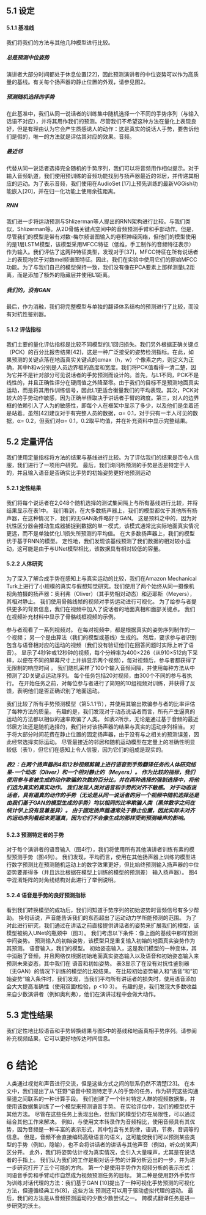 ## 5.1 设定  
#### 5.1.1 基准线
我们将我们的方法与其他几种模型进行比较。
##### 总是预测中位姿势
演讲者大部分时间都处于休息位置[22]，因此预测演讲者的中位姿势可以作为高质量的基线。有关每个扬声器的静止位置的外观，请参见图2。
##### 预测随机选择的手势
在此基准中，我们从同一说话者的训练集中随机选择一个不同的手势序列（与输入话语不对应），并将其用作我们的预测。尽管我们不希望这种方法在量化上表现良好，但是有理由认为它会产生质感诱人的动作：这是真实的说话人手势，要告诉他们是假的，唯一的方法就是评估其对应的效果。音频。
##### 最近邻
代替从同一说话者选择完全随机的手势序列，我们可以将音频用作相似提示。对于输入音频轨道，我们使用预训练的音频功能找到与扬声器最近的邻居，并传递其相应的运动。为了表示音频，我们使用在AudioSet [17]上预先训练的最新VGGish功能嵌入[20]，并在归一化功能上使用余弦距离。
##### RNN
我们进一步将运动预测与Shlizerman等人提出的RNN架构进行比较。与我们类似，Shlizerman等。从2D骨骼关键点空间中的音频预测手臂和手部动作。但是，尽管我们的模型是带有对数-梅尔频谱图输入的卷积神经网络，但他们的模型使用的是1层LSTM模型，该模型采用MFCC特征（低维，手工制作的音频特征表示）作为输入。我们评估了这两种特征类型，发现对于[37]，MFCC特征在所有说话者上的表现均优于对数mel频谱图特征。因此，我们在实验中使用它们的原始MFCC功能。为了与我们自己的模型保持一致，我们没有像在PCA要素上那样测量L2距离，而是添加了额外的隐藏层并使用L1距离。
##### 我们的，没有GAN
最后，作为消融，我们将完整模型与单独的翻译体系结构的预测进行了比较，而没有对抗性鉴别器。
#### 5.1.2 评估指标
我们主要的量化评估指标是比较不同模型的L1回归损失。我们另外根据正确关键点（PCK）的百分比报告结果[42]，这是一种广泛接受的姿势检测指标。在此，如果预测的关键点落在地面真实关键点的αmax（h，w）个像素之内，则定义为正确，其中h和w分别是人员边界框的高度和宽度。我们将PCK值看得一清二楚，因为它并不是针对部分可见说话者的手势预测而设计的。首先，与L1不同，PCK不是线性的，并且正确性评分在硬阈值之外降至零。由于我们的目标不是预测地面真实运动，而是将其用作训练信号，因此L1更适合衡量我们的平均表现。其次，PCK对较大的手势动作敏感，因为正确半径取决于讲话者手臂的跨度。第三，对人的边界框的依赖引入了人为的敏感性，即每个人在框架中显示了多少，以及他们是坐着还是站着。虽然[42]建议对于有完整人员的数据，α= 0.1，对于只有一半人可见的数据，α= 0.2，但我们对α= 0.1，0.2取平均值，并在补充资料中显示完整结果。



## 5.2 定量评估

我们使用定量指标将方法的结果与基线进行比较。为了评估我们的结果是否令人信​​服，我们进行了一项用户研究。
最后，我们询问所预测的手势是否是特定于人的，并且输入语音是否确实比手势的初始姿势更好地预测运动

#### 5.2.1 定性结果
我们将每个说话者在2,048个随机选择的测试集间隔上与所有基线进行比较，并将结果显示在表1中。
我们看到，在大多数扬声器上，我们的模型都优于其他所有扬声器，在这种情况下，我们的无GAN条件略好于GAN。 这是预料之中的，因为对抗性区分器会推动生成器捕捉到数据的单一模式，该模式通常比实际地面真实情况更远，而不是单独优化L1损失所预测的平均值。 在大多数扬声器上，我们的模型优于基于RNN的模型。 定性地，我们发现该基线预测了我们数据的相对较小运动，这可能是由于与UNet模型相比，该数据具有相对较低的容量。

#### 5.2.2 人体研究
为了深入了解合成手势在感知上与真实运动的比较，我们在Amazon Mechanical Turk上进行了小规模的真实与假想知觉研究。我们使用了两个始终从同一摄像机视角拍摄的扬声器：奥利弗（Oliver）（其手势相对动态）和迈耶斯（Meyers），其相对静止。 我们使用骨骼线帧的视频对手势运动进行可视化。
为了给参与者提供更多的背景信息，我们在视频中加入了说话者的地面真相和面部关键点。 我们在视频补充材料中显示了骨骼线框视频的示例。

参与者观看了一系列视频对。 在每对视频中，都是根据真实的姿势序列制作的一个视频； 另一个是由算法（我们的模型或基线）生成的。 然后，要求参与者识别包含与语音相对应的运动的视频（我们没有验证他们在回答问题时实际上听了语音）。 显示了4秒钟或12秒钟的视频，每个分辨率为400×226（从910×512向下采样，以便在不同的屏幕尺寸上并排显示两个视频），每对视频后，参与者都获得了无限制的响应时间 。 我们随机采样了100个输入音频间隔，并使用每种方法从中预测了2D关键点运动序列。 每个任务包括20对视频，由300个不同的参与者执行。 在开始任务之前，对每位参与者进行了简短的10组视频对训练，并获得了反馈，表明他们是否正确识别了地面运动。

我们比较了所有手势预测模型（第5.1.1节），并使用其输出欺骗参与者的比率评估了每种方法的质量。 有趣的是，我们发现对于动态说话者而言，所有产生逼真的运动的方法都以相似的速率欺骗了人类。 如表2所示，无论是通过基于音频的最近邻居方法还是随机选择的，我们针对该扬声器的结果与真实的运动序列相当。 对于将大部分时间花费在静止位置的固定扬声器，由于没有与之相关的预测误差，因此经常选择实际运动。 尽管最接近的邻居和随机运动模型在定量上的准确性明显较低（表1），但它们在感知上令人信服，因为它们的组成是现实的。

##### 表2：在两个扬声器的4和12秒视频剪辑上进行语音到手势翻译任务的人体研究结果-一个动态（Oliver）和一个相对静止的（Meyers）。 作为比较的指标，我们使用参与者被生成的动作欺骗的次数的百分比，并在两种选择的强制选择中，将他们选为真实的真实动作。 我们发现人类对语音和手势的对齐不敏感。 对于动态说话者，具有逼真的动作的手势（无论是从同一说话者的另一个视频中随机选择还是由我们基于GAN的模型生成的手势）均以相同的比率欺骗人类（黑体数字之间在统计学上没有显着差异）。 由于固定扬声器通常处于静止位置，因此实际未对齐的运动序列看起来更逼真，因为它们不会像生成的那样受到预测噪声的影响。

#### 5.2.3 预测特定者的手势
对于每个演讲者的语音输入（图4行），我们将使用所有其他演讲者训练有素的模型预测手势（图4列）。 我们发现，平均而言，使用在其他扬声器上训练的模型进行数字预测比在预测随机运动上的数字效果更好，但比始终预测输入扬声器的中位姿势要差得多（并且远比根据在模型上训练的模型的预测差） 输入扬声器）。 图4中混淆矩阵的对角线结构对此进行了举例说明。

#### 5.2.4 语音是手势的良好预测指标
看到我们转换模型的成功后，我们问知道手势序列的初始姿势时音频信号有多少帮助。 换句话说，声音能告诉我们的东西超出了运动动力学所能预测的范围。 为了对此进行研究，我们通过在讲话之前直接提供讲话者的姿势来扩展我们的模型，该模型被纳入UNet的瓶颈中（图3）。 我们考虑以下条件：像上面的基线中那样预测中间姿势。 预测输入的初始姿势，该模型只是重复输入初始的地面真实姿势作为其预测。 语音输入，我们的模型。 初始姿态输入，这是我们模型的一种变体，其中消融了音频，并且网络仅根据初始地面真实姿态输入以及语音和初始姿态输入来预测未来姿态，其中我们在 语音和初始姿势。
表3显示了在没有对抗性鉴别器（无GAN）的情况下训练的模型的比较结果。 在比较初始姿势输入和“语音”和“初始姿势”输入条件时，我们发现，当我们平均所有讲话者的损失时，使用语音添加会大大提高准确性（使用双面t检验，p <10 3）。 有趣的是，我们发现大多数收益来自少数演讲者（例如奥利弗），他们在演讲过程中会做大动作。

## 5.3 定性结果

我们定性地比较语音和手势转换结果与图5中的基线和地面真相手势序列。请参阅补充视频结果，它可以更好地传达时间信息。


# 6 结论

人类通过视觉和声音进行交流，但是这些方式之间的联系仍然不清楚[23]。 在本文中，我们提出了从“狂野”语音中预测特定于人的手势的任务，作为研究这些沟通渠道之间联系的一种计算手段。 我们创建了一个针对特定人群的视频数据集，并使用该数据集训练了一个模型来预测语音手势。 在实验评估中，我们的模型优于其他方法。
尽管在这些任务上表现出色，但我们的模型仍存在局限性，可以通过结合其他工作来解决。 例如，与使用文本转录作为音频相比，使用音频具有其优势，因为音频是一种丰富的表示形式，其中包含有关韵律，语调，节奏，音调等的信息。 但是，音频不会直接编码高级语言的语义，这可能使我们可以预测某些类型的手势（例如，隐喻），也不会将讲话者的讲话与其他声音（例如，听众的笑声）区分开。 此外，我们将姿势估计视为真实情况，会引入大量噪声，尤其是在说话者的手指上。
我们认为我们的工作是朝对话手势的计算分析迈出的一步，并为进一步研究打开了三个可能的方向。 第一个是使用手势作为视频分析的表示形式：同语音手势和手臂动作自然成为视频预测任务的目标。
第二种是使用野外手势作为训练对话代理的方法：我们基于GAN [10]提出了一种可视化手势预测的可视化方法，但遵循经典工作[8]，这些方法 预测还可以用于驱动虚拟代理的运动。 最后，我们的方法是从音频预测运动的少数少数尝试之一。 跨模式翻译任务是进一步研究的沃土。


















